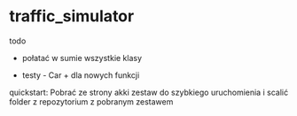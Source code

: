 # traffic_simulator
todo

- połatać w sumie wszystkie klasy

- testy - Car + dla nowych funkcji

quickstart:
Pobrać ze strony akki zestaw do szybkiego uruchomienia i scalić folder z repozytorium z pobranym zestawem
